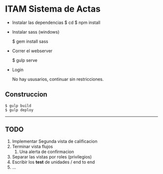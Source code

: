 # ITAM Sistema de Actas

+ Instalar las dependencias
    $ cd 
    $ npm install

+ Instalar sass (windows)

    $ gem install sass
    
+ Correr el webserver

    $ gulp serve
    
+ Login

	No hay ususarios, continuar sin restricciones.

## Construccion 
  
    $ gulp build
    $ gulp deploy

-------

## TODO

1. Implementar Segunda vista de calificacion
2. Terminar vista flujos
	1. Una alerta de confirmacion
3. Separar las vistas por roles (privilegios)
4. Escribir los **test** de unidades / end to end
5. ...
